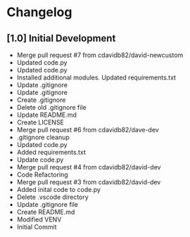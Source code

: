 # Changelog

## [1.0] Initial Development

- Merge pull request #7 from cdavidb82/david-newcustom
- Updated code.py
- Updated code.py
- Installed additional modules. Updated requirements.txt
- Update .gitignore
- Update .gitignore
- Create .gitignore
- Delete old .gitignore file
- Update README.md
- Create LICENSE
- Merge pull request #6 from cdavidb82/dave-dev
- .gitignore cleanup
- Updated code.py
- Added requirements.txt
- Update code.py
- Merge pull request #4 from cdavidb82/david-dev
- Code Refactoring
- Merge pull request #3 from cdavidb82/david-dev
- Added inital code to code.py
- Delete .vscode directory
- Update .gitignore file
- Create README.md
- Modified VENV
- Initial Commit
